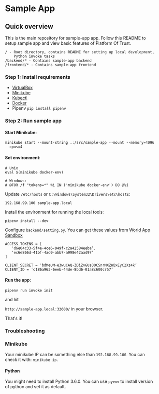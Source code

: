 # Sample App

## Quick overview

This is the main repository for sample-app app.
Follow this README to setup sample app and view basic features of Platform Of Trust.

    / - Root directory, contains README for setting up local development,
        Python invoke tasks
    /backend/* - Contains sample-app backend
    /frontend/* - Contains sample-app frontend

### Step 1: Install requirements 

- [VirtualBox](https://www.virtualbox.org/wiki/Downloads)
- [Minikube](https://kubernetes.io/docs/setup/minikube/)
- [Kubectl](https://kubernetes.io/docs/tasks/tools/install-kubectl/)
- [Docker](https://docs.docker.com/get-started/)
- Pipenv `pip install pipenv`

### Step 2: Run sample app

#### Start Minikube:
```
minikube start --mount-string .:/src/sample-app --mount --memory=4096 --cpus=4
```

#### Set environment:
```
# Unix   
eval $(minikube docker-env)

# Windows:
# @FOR /f "tokens=*" %i IN ('minikube docker-env') DO @%i
```


Update `/etc/hosts` or `C:\Windows\System32\Drivers\etc\hosts`:
```
192.168.99.100 sample-app.local
```

Install the environment for running the local tools: 
```
pipenv install --dev
```

Configure `backend/setting.py`. You can get these values from [World App Sandbox](https://world-sandbox.oftrust.net)

```
ACCESS_TOKENS = [
   ‘d6e04c33-5f4e-4ce6-949f-c2a42584eeba’,
   ‘ec6e866d-41bf-4ad0-abb7-a998e42aad97’
]

CLIENT_SECRET = ‘bdMeUM-e3wuCAQ-ZDiZvGUs0OCSnrMXZWBxEyC2Xz4k’
CLIENT_ID = ‘c186a963-6eeb-44de-8bd6-01a8c600c757’
```

#### Run the app:
```
pipenv run invoke init
``` 

and hit 

`http://sample-app.local:32600/` in your browser.

That's it!

### Troubleshooting

### Minikube
Your minikube IP can be something else than `192.168.99.100`. You can check it with:
`minikube ip`.


#### Python
You might need to install Python 3.6.0. You can use `pyenv` to install version of python and set it as default.
